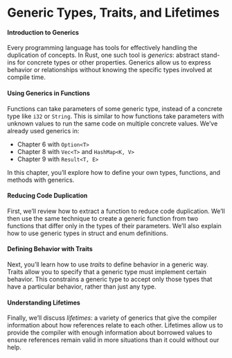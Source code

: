 # Generic Types, Traits, and Lifetimes

#### Introduction to Generics

Every programming language has tools for effectively handling the duplication of concepts. In Rust, one such tool is *generics*: abstract stand-ins for concrete types or other properties. Generics allow us to express behavior or relationships without knowing the specific types involved at compile time.

#### Using Generics in Functions

Functions can take parameters of some generic type, instead of a concrete type like `i32` or `String`. This is similar to how functions take parameters with unknown values to run the same code on multiple concrete values. We’ve already used generics in:
- Chapter 6 with `Option<T>`
- Chapter 8 with `Vec<T>` and `HashMap<K, V>`
- Chapter 9 with `Result<T, E>`

In this chapter, you’ll explore how to define your own types, functions, and methods with generics.

#### Reducing Code Duplication

First, we’ll review how to extract a function to reduce code duplication. We’ll then use the same technique to create a generic function from two functions that differ only in the types of their parameters. We’ll also explain how to use generic types in struct and enum definitions.

#### Defining Behavior with Traits

Next, you’ll learn how to use *traits* to define behavior in a generic way. Traits allow you to specify that a generic type must implement certain behavior. This constrains a generic type to accept only those types that have a particular behavior, rather than just any type.

#### Understanding Lifetimes

Finally, we’ll discuss *lifetimes*: a variety of generics that give the compiler information about how references relate to each other. Lifetimes allow us to provide the compiler with enough information about borrowed values to ensure references remain valid in more situations than it could without our help.


